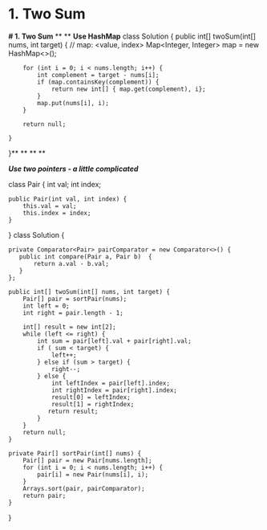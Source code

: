 # 1. Two Sum

**# 1. Two Sum**
**
**
**Use HashMap**
class Solution {
    public int[] twoSum(int[] nums, int target) {
        // map: <value, index>
        Map<Integer, Integer> map = new HashMap<>();
        
        for (int i = 0; i < nums.length; i++) {
            int complement = target - nums[i];
            if (map.containsKey(complement)) {
                return new int[] { map.get(complement), i};
            }
            map.put(nums[i], i);
        }
        
        return null;
    
    }
}**
**
**
**

**_Use two pointers - a little complicated_**

class Pair {
    int val;
    int index;
    
    public Pair(int val, int index) {
        this.val = val;
        this.index = index;
    }
}
class Solution {
    
    private Comparator<Pair> pairComparator = new Comparator<>() {
       public int compare(Pair a, Pair b)  {
           return a.val - b.val;
       }
    };
    
    public int[] twoSum(int[] nums, int target) {
        Pair[] pair = sortPair(nums);
        int left = 0;
        int right = pair.length - 1;
        
        int[] result = new int[2];
        while (left <= right) {
            int sum = pair[left].val + pair[right].val;
            if ( sum < target) {
                left++;
            } else if (sum > target) {
                right--;
            } else {
                int leftIndex = pair[left].index;
                int rightIndex = pair[right].index;
                result[0] = leftIndex;
                result[1] = rightIndex;
               return result;
            }
        }
        return null;
    }
    
    private Pair[] sortPair(int[] nums) {
        Pair[] pair = new Pair[nums.length];
        for (int i = 0; i < nums.length; i++) {
            pair[i] = new Pair(nums[i], i);
        }
        Arrays.sort(pair, pairComparator);
        return pair;
    }
}
